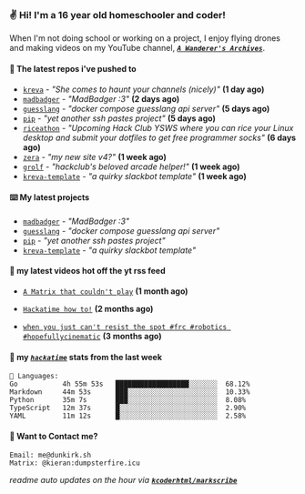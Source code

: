 ### ✌️ Hi! I'm a 16 year old homeschooler and coder!

When I'm not doing school or working on a project, I enjoy flying drones and making videos on my YouTube channel, [**_`A Wanderer's Archives`_**](https://youtube.com/@wanderer.archives).

#### 👷 The latest repos i've pushed to

- [`kreva`](https://github.com/kcoderhtml/kreva) - _"She comes to haunt your channels (nicely)"_ **(1 day ago)**
- [`madbadger`](https://github.com/kcoderhtml/madbadger) - _"MadBadger :3"_ **(2 days ago)**
- [`guesslang`](https://github.com/kcoderhtml/guesslang) - _"docker compose guesslang api server"_ **(5 days ago)**
- [`pip`](https://github.com/kcoderhtml/pip) - _"yet another ssh pastes project"_ **(5 days ago)**
- [`riceathon`](https://github.com/hackclub/riceathon) - _"Upcoming Hack Club YSWS where you can rice your Linux desktop and submit your dotfiles to get free programmer socks"_ **(6 days ago)**
- [`zera`](https://github.com/kcoderhtml/zera) - _"my new site v4?"_ **(1 week ago)**
- [`grolf`](https://github.com/kcoderhtml/grolf) - _"hackclub's beloved arcade helper!"_ **(1 week ago)**
- [`kreva-template`](https://github.com/kcoderhtml/kreva-template) - _"a quirky slackbot template"_ **(1 week ago)**

#### ⌨️ My latest projects

- [`madbadger`](https://github.com/kcoderhtml/madbadger) - _"MadBadger :3"_
- [`guesslang`](https://github.com/kcoderhtml/guesslang) - _"docker compose guesslang api server"_
- [`pip`](https://github.com/kcoderhtml/pip) - _"yet another ssh pastes project"_
- [`kreva-template`](https://github.com/kcoderhtml/kreva-template) - _"a quirky slackbot template"_

#### 🍿 my latest videos hot off the yt rss feed

- [`A Matrix that couldn't play`](https://www.youtube.com/watch?v=NodwjZF7uZw) **(1 month ago)**

- [`Hackatime how to!`](https://www.youtube.com/watch?v=eKoD9yyr1To) **(2 months ago)**

- [`when you just can't resist the spot #frc #robotics #hopefullycinematic`](https://www.youtube.com/watch?v=Y7SZ_TDleGM) **(3 months ago)**



#### 📡 my [_`hackatime`_](https://waka.hackclub.com) stats from the last week

```text
💾 Languages:
Go           4h 55m 53s   ██████████████████░░░░░░░  68.12%
Markdown     44m 53s      ███░░░░░░░░░░░░░░░░░░░░░░  10.33%
Python       35m 7s       ███░░░░░░░░░░░░░░░░░░░░░░  8.08%
TypeScript   12m 37s      █░░░░░░░░░░░░░░░░░░░░░░░░  2.90%
YAML         11m 12s      █░░░░░░░░░░░░░░░░░░░░░░░░  2.58%
```

#### 📮 Want to Contact me?

```text
Email: me@dunkirk.sh
Matrix: @kieran:dumpsterfire.icu
```

_readme auto updates on the hour via [**`kcoderhtml/markscribe`**](https://github.com/kcoderhtml/markscribe)_
